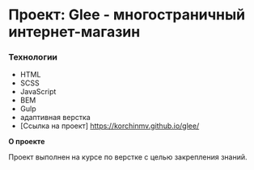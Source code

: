 # Проект: Glee - многостраничный интернет-магазин

### Технологии

- HTML
- SCSS
- JavaScript
- BEM
- Gulp
- адаптивная верстка
- [Ссылка на проект] https://korchinmv.github.io/glee/

**О проекте**

Проект выполнен на курсе по верстке с целью закрепления знаний.

